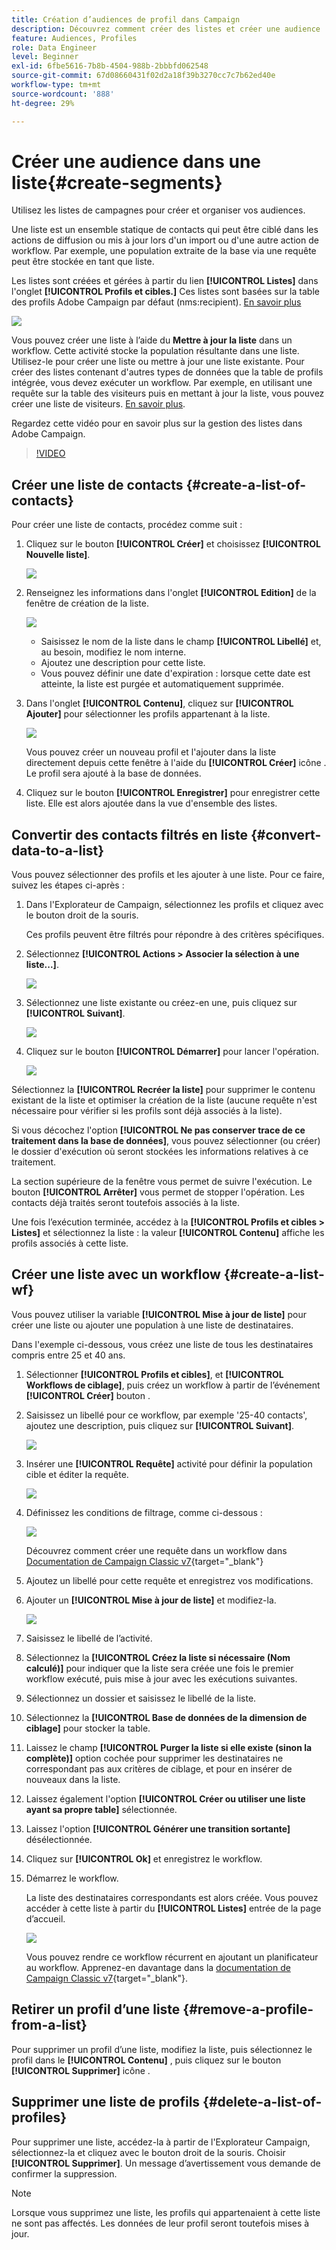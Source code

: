 ```yaml
---
title: Création d’audiences de profil dans Campaign
description: Découvrez comment créer des listes et créer une audience
feature: Audiences, Profiles
role: Data Engineer
level: Beginner
exl-id: 6fbe5616-7b8b-4504-988b-2bbbfd062548
source-git-commit: 67d08660431f02d2a18f39b3270cc7c7b62ed40e
workflow-type: tm+mt
source-wordcount: '888'
ht-degree: 29%

---
```


# Créer une audience dans une liste{#create-segments}

Utilisez les listes de campagnes pour créer et organiser vos audiences.

Une liste est un ensemble statique de contacts qui peut être ciblé dans les actions de diffusion ou mis à jour lors d&#39;un import ou d&#39;une autre action de workflow. Par exemple, une population extraite de la base via une requête peut être stockée en tant que liste.

Les listes sont créées et gérées à partir du lien **[!UICONTROL Listes]** dans l&#39;onglet **[!UICONTROL Profils et cibles.]** Ces listes sont basées sur la table des profils Adobe Campaign par défaut (nms:recipient). [En savoir plus](../dev/datamodel.md#ootb-profiles.md)

![](assets/list-dashboard.png)

Vous pouvez créer une liste à l’aide du **Mettre à jour la liste** dans un workflow. Cette activité stocke la population résultante dans une liste. Utilisez-le pour créer une liste ou mettre à jour une liste existante. Pour créer des listes contenant d&#39;autres types de données que la table de profils intégrée, vous devez exécuter un workflow. Par exemple, en utilisant une requête sur la table des visiteurs puis en mettant à jour la liste, vous pouvez créer une liste de visiteurs. [En savoir plus](#create-a-list-wf).

Regardez cette vidéo pour en savoir plus sur la gestion des listes dans Adobe Campaign.

>[!VIDEO](https://video.tv.adobe.com/v/334909?quality=12)


## Créer une liste de contacts {#create-a-list-of-contacts}

Pour créer une liste de contacts, procédez comme suit :

1. Cliquez sur le bouton **[!UICONTROL Créer]** et choisissez **[!UICONTROL Nouvelle liste]**.

   ![](assets/new-list.png)

1. Renseignez les informations dans l&#39;onglet **[!UICONTROL Edition]** de la fenêtre de création de la liste.

   ![](assets/list-details.png)

   * Saisissez le nom de la liste dans le champ **[!UICONTROL Libellé]** et, au besoin, modifiez le nom interne.
   * Ajoutez une description pour cette liste.
   * Vous pouvez définir une date d&#39;expiration : lorsque cette date est atteinte, la liste est purgée et automatiquement supprimée.


1. Dans l&#39;onglet **[!UICONTROL Contenu]**, cliquez sur **[!UICONTROL Ajouter]** pour sélectionner les profils appartenant à la liste.

   ![](assets/add-profiles-to-a-list.png)

   Vous pouvez créer un nouveau profil et l&#39;ajouter dans la liste directement depuis cette fenêtre à l&#39;aide du **[!UICONTROL Créer]** icône . Le profil sera ajouté à la base de données.

1. Cliquez sur le bouton **[!UICONTROL Enregistrer]** pour enregistrer cette liste. Elle est alors ajoutée dans la vue d&#39;ensemble des listes.


## Convertir des contacts filtrés en liste {#convert-data-to-a-list}

Vous pouvez sélectionner des profils et les ajouter à une liste. Pour ce faire, suivez les étapes ci-après :

1. Dans l&#39;Explorateur de Campaign, sélectionnez les profils et cliquez avec le bouton droit de la souris.

   Ces profils peuvent être filtrés pour répondre à des critères spécifiques.

1. Sélectionnez **[!UICONTROL Actions > Associer la sélection à une liste...]**.

   ![](assets/add-selection-to-a-list.png)

1. Sélectionnez une liste existante ou créez-en une, puis cliquez sur **[!UICONTROL Suivant]**.

   ![](assets/select-the-list.png)

1. Cliquez sur le bouton **[!UICONTROL Démarrer]** pour lancer l&#39;opération.

   ![](assets/record-a-list.png)

Sélectionnez la **[!UICONTROL Recréer la liste]** pour supprimer le contenu existant de la liste et optimiser la création de la liste (aucune requête n&#39;est nécessaire pour vérifier si les profils sont déjà associés à la liste).

Si vous décochez l&#39;option **[!UICONTROL Ne pas conserver trace de ce traitement dans la base de données]**, vous pouvez sélectionner (ou créer) le dossier d&#39;exécution où seront stockées les informations relatives à ce traitement.

La section supérieure de la fenêtre vous permet de suivre l&#39;exécution. Le bouton **[!UICONTROL Arrêter]** vous permet de stopper l&#39;opération. Les contacts déjà traités seront toutefois associés à la liste.

Une fois l’exécution terminée, accédez à la **[!UICONTROL Profils et cibles > Listes]** et sélectionnez la liste : la valeur **[!UICONTROL Contenu]** affiche les profils associés à cette liste.


## Créer une liste avec un workflow  {#create-a-list-wf}

Vous pouvez utiliser la variable **[!UICONTROL Mise à jour de liste]** pour créer une liste ou ajouter une population à une liste de destinataires.

Dans l&#39;exemple ci-dessous, vous créez une liste de tous les destinataires compris entre 25 et 40 ans.

1. Sélectionner **[!UICONTROL Profils et cibles]**, et **[!UICONTROL Workflows de ciblage]**, puis créez un workflow à partir de l’événement **[!UICONTROL Créer]** bouton .
1. Saisissez un libellé pour ce workflow, par exemple &#39;25-40 contacts&#39;, ajoutez une description, puis cliquez sur **[!UICONTROL Suivant]**.

   ![](assets/targeting-wf-sample.png)

1. Insérer une **[!UICONTROL Requête]** activité pour définir la population cible et éditer la requête.

   ![](assets/targeting-wf-edit-query.png)

1. Définissez les conditions de filtrage, comme ci-dessous :

   ![](assets/targeting-wf-age-filter.png)

   Découvrez comment créer une requête dans un workflow dans [Documentation de Campaign Classic v7](https://experienceleague.adobe.com/docs/campaign-classic/using/automating-with-workflows/targeting-activities/query.html?lang=fr#creating-a-query){target=&quot;_blank&quot;}

1. Ajoutez un libellé pour cette requête et enregistrez vos modifications.
1. Ajouter un **[!UICONTROL Mise à jour de liste]** et modifiez-la.

   ![](assets/list-update-activity.png)

1. Saisissez le libellé de l’activité.
1. Sélectionnez la **[!UICONTROL Créez la liste si nécessaire (Nom calculé)]** pour indiquer que la liste sera créée une fois le premier workflow exécuté, puis mise à jour avec les exécutions suivantes.
1. Sélectionnez un dossier et saisissez le libellé de la liste.
1. Sélectionnez la **[!UICONTROL Base de données de la dimension de ciblage]** pour stocker la table.
1. Laissez le champ **[!UICONTROL Purger la liste si elle existe (sinon la complète)]** option cochée pour supprimer les destinataires ne correspondant pas aux critères de ciblage, et pour en insérer de nouveaux dans la liste.
1. Laissez également l&#39;option **[!UICONTROL Créer ou utiliser une liste ayant sa propre table]** sélectionnée.
1. Laissez l&#39;option **[!UICONTROL Générer une transition sortante]** désélectionnée.
1. Cliquez sur **[!UICONTROL Ok]** et enregistrez le workflow.
1. Démarrez le workflow.

   La liste des destinataires correspondants est alors créée. Vous pouvez accéder à cette liste à partir du **[!UICONTROL Listes]** entrée de la page d’accueil.

   ![](assets/access-new-list.png)

   Vous pouvez rendre ce workflow récurrent en ajoutant un planificateur au workflow. Apprenez-en davantage dans la [documentation de Campaign Classic v7](https://experienceleague.adobe.com/docs/campaign-classic/using/automating-with-workflows/flow-control-activities/scheduler.html){target=&quot;_blank&quot;}.

## Retirer un profil d’une liste {#remove-a-profile-from-a-list}

Pour supprimer un profil d’une liste, modifiez la liste, puis sélectionnez le profil dans le **[!UICONTROL Contenu]** , puis cliquez sur le bouton **[!UICONTROL Supprimer]** icône .

## Supprimer une liste de profils {#delete-a-list-of-profiles}

Pour supprimer une liste, accédez-la à partir de l&#39;Explorateur Campaign, sélectionnez-la et cliquez avec le bouton droit de la souris. Choisir **[!UICONTROL Supprimer]**. Un message d’avertissement vous demande de confirmer la suppression.

>[!NOTE]
>
>Lorsque vous supprimez une liste, les profils qui appartenaient à cette liste ne sont pas affectés. Les données de leur profil seront toutefois mises à jour.

